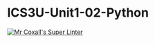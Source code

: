 # ICS3U-Unit1-02-Python

[![Mr Coxall's Super Linter](https://github.com/noah-daher/ICS3U-Unit1-02-Python/workflows/Mr%20Coxall's%20Super%20Linter/badge.svg)](https://github.com/noah-daher/ICS3U-Unit1-02-Python/actions/)
